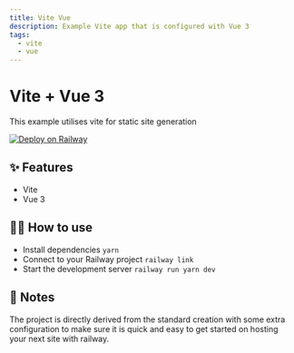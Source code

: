 ```yaml
---
title: Vite Vue
description: Example Vite app that is configured with Vue 3
tags:
  - vite
  - vue
---
```



# Vite + Vue 3
This example utilises vite for static site generation

[![Deploy on Railway](https://railway.app/button.svg)](https://railway.app/new/template/ymiqGQ?referralCode=OH27A5)

## ✨ Features

- Vite
- Vue 3

## 💁‍♀️ How to use

- Install dependencies `yarn`
- Connect to your Railway project `railway link`
- Start the development server `railway run yarn dev`

## 📝 Notes

The project is directly derived from the standard creation with some extra configuration to make sure it is quick and easy to get started on hosting your next site with railway. 
